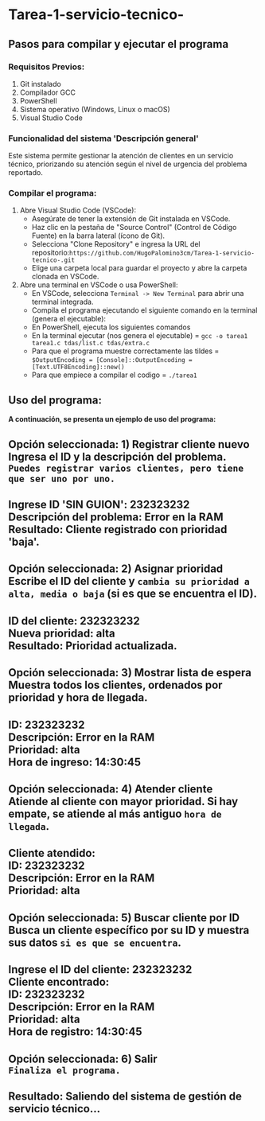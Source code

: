 # Tarea-1-servicio-tecnico-
## Pasos para compilar y ejecutar el programa

### Requisitos Previos:
1) Git instalado
2) Compilador GCC
3) PowerShell
4) Sistema operativo (Windows, Linux o macOS)
5) Visual Studio Code

### Funcionalidad del sistema 'Descripción general'

Este sistema permite gestionar la atención de clientes en un servicio técnico, priorizando su atención según el nivel de urgencia del problema reportado.

### Compilar el programa:

1) Abre Visual Studio Code (VSCode):
   - Asegúrate de tener la extensión de Git instalada en VSCode.
   - Haz clic en la pestaña de "Source Control" (Control de Código Fuente) en la barra lateral (ícono de Git).
   - Selecciona "Clone Repository" e ingresa la URL del repositorio:`https://github.com/HugoPalomino3cm/Tarea-1-servicio-tecnico-.git`
   - Elige una carpeta local para guardar el proyecto y abre la carpeta clonada en VSCode.
2) Abre una terminal en VSCode o usa PowerShell:
   - En VSCode, selecciona `Terminal -> New Terminal` para abrir una terminal integrada.
   - Compila el programa ejecutando el siguiente comando en la terminal (genera el ejecutable):
   - En PowerShell, ejecuta los siguientes comandos
   - En la terminal ejecutar (nos genera el ejecutable) = `gcc -o tarea1 tarea1.c tdas/list.c tdas/extra.c`
   - Para que el programa muestre correctamente las tildes = `$OutputEncoding = [Console]::OutputEncoding = [Text.UTF8Encoding]::new()`
   - Para que empiece a compilar el codigo = `./tarea1`


## Uso del programa:

**A continuación, se presenta un ejemplo de uso del programa:**

**Opción seleccionada: 1) Registrar cliente nuevo**  
Ingresa el ID y la descripción del problema.  
`Puedes registrar varios clientes, pero tiene que ser uno por uno.`  
---  
**Ingrese ID 'SIN GUION':** 232323232  
**Descripción del problema:** Error en la RAM  
**Resultado:** Cliente registrado con prioridad 'baja'.  
---

**Opción seleccionada: 2) Asignar prioridad**  
Escribe el ID del cliente y `cambia su prioridad a alta, media o baja` (si es que se encuentra el ID).  
---  
**ID del cliente:** 232323232  
**Nueva prioridad:** alta  
**Resultado:** Prioridad actualizada.  
---

**Opción seleccionada: 3) Mostrar lista de espera**  
Muestra todos los clientes, ordenados por prioridad y hora de llegada.  
---  
**ID:** 232323232  
**Descripción:** Error en la RAM  
**Prioridad:** alta  
**Hora de ingreso:** 14:30:45  
---

**Opción seleccionada: 4) Atender cliente**  
Atiende al cliente con mayor prioridad. Si hay empate, se atiende al más antiguo `hora de llegada`.  
---  
**Cliente atendido:**  
**ID:** 232323232  
**Descripción:** Error en la RAM  
**Prioridad:** alta  
---

**Opción seleccionada: 5) Buscar cliente por ID**  
Busca un cliente específico por su ID y muestra sus datos `si es que se encuentra`.  
---  
**Ingrese el ID del cliente:** 232323232  
**Cliente encontrado:**  
**ID:** 232323232  
**Descripción:** Error en la RAM  
**Prioridad:** alta  
**Hora de registro:** 14:30:45  
---

**Opción seleccionada: 6) Salir**  
`Finaliza el programa.`  
---  
**Resultado:** Saliendo del sistema de gestión de servicio técnico...  
---
